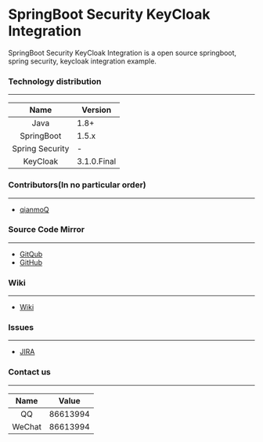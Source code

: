 # SpringBoot Security KeyCloak Integration

SpringBoot Security KeyCloak Integration is a open source springboot, spring security, keycloak integration example.

### Technology distribution
    
---

|Name|Version|
|:---:|---|
|Java|1.8+|
|SpringBoot|1.5.x|
|Spring Security|-|
|KeyCloak|3.1.0.Final|

### Contributors(In no particular order)

---

- [qianmoQ](https://github.com/qianmoQ)

### Source Code Mirror

---

- [GitQub](https://gitqub.com/springboot-integration/springboot-security-keycloak-integration.git)
- [GitHub](https://github.com/SpringBootIntegration/springboot-security-keycloak-integration.git)

### Wiki

---

- [Wiki](http://wiki.ttxit.com/display/SpringBootIntegration)

### Issues

---

- [JIRA](http://jira.ttxit.com/projects/SPRINATION)

### Contact us
    
---

|Name|Value|
|:---:|---|
|QQ|86613994|
|WeChat|86613994|